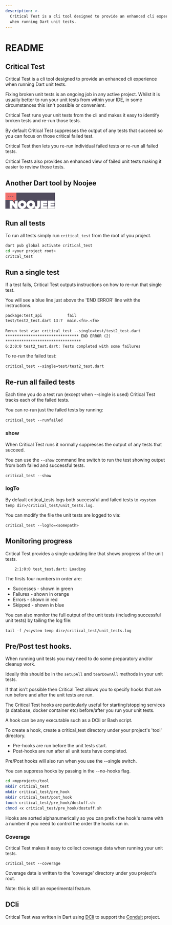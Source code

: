 ```yaml
---
description: >-
  Critical Test is a cli tool designed to provide an enhanced cli experience
  when running Dart unit tests.
---
```


# README

## Critical Test

Critical Test is a cli tool designed to provide an enhanced cli experience when running Dart unit tests.

Fixing broken unit tests is an ongoing job in any active project. Whilst it is usually better to run your unit tests from within your IDE, in some circumstances this isn't possible or convenient.

Critical Test runs your unit tests from the cli and makes it easy to identify broken tests and re-run those tests.

By default Critical Test suppresses the output of any tests that succeed so you can focus on those critical failed test.

Critical Test then lets you re-run individual failed tests or re-run all failed tests.

Critical Tests also provides an enhanced view of failed unit tests making it easier to review those tests.

## Another Dart tool by Noojee

![Noojee](https://github.com/bsutton/critical_test/blob/main/images/noojee-logo.png?raw=true)

## Run all tests

To run all tests simply run `critical_test` from the root of you project.

```bash
dart pub global activate critical_test
cd <your project root>
critcal_test
```

## Run a single test

If a test fails, Critical Test outputs instructions on how to re-run that single test.

You will see a blue line just above the 'END ERROR' line with the instructions.

```text
package:test_api           fail
test/test2_test.dart 13:7  main.<fn>.<fn>

Rerun test via: critical_test --single=test/test2_test.dart
******************************** END ERROR (2) *********************************
6:2:0:0 test2_test.dart: Tests completed with some failures
```

To re-run the failed test:

`critical_test --single=test/test2_test.dart`

## Re-run all failed tests

Each time you do a test run \(except when --single is used\) Critical Test tracks each of the failed tests.

You can re-run just the failed tests by running:

`critical_test --runfailed`

### show

When Critical Test runs it normally suppresses the output of any tests that succeed.

You can use the `--show` command line switch to run the test showing output from both failed and successful tests.

`critical_test --show`

### logTo

By default critical\_tests logs both successful and failed tests to `<system temp dir>/critical_test/unit_tests.log`.

You can modify the file the unit tests are logged to via:

`critical_test --logTo=<somepath>`

## Monitoring progress

Critical Test provides a single updating line that shows progress of the unit tests.

```text
    2:1:0:0 test_test.dart: Loading
```

The firsts four numbers in order are:

* Successes - shown in green
* Failures - shown in orange
* Errors - shown in red
* Skipped - shown in blue

You can also monitor the full output of the unit tests \(including successful unit tests\) by tailing the log file:

`tail -f /<system temp dir>/critical_test/unit_tests.log`

## Pre/Post test hooks.

When running unit tests you may need to do some preparatory and/or cleanup work.

Ideally this should be in the `setupAll` and `tearDownAll` methods in your unit tests.

If that isn't possible then Critical Test allows you to specify hooks that are run before and after the unit tests are run.

The Critical Test hooks are particularly useful for starting/stopping services \(a database, docker container etc\) before/after you run your unit tests.

A hook can be any executable such as a DCli or Bash script.

To create a hook, create a critical\_test directory under your project's 'tool' directory.

* Pre-hooks are run before the unit tests start. 
* Post-hooks are run after all unit tests have completed.

Pre/Post hooks will also run when you use the --single switch.

You can suppress hooks by passing in the --no-hooks flag.

```bash
cd <myproject>/tool
mkdir critical_test
mkdir critical_test/pre_hook
mkdir critical_test/post_hook
touch critical_test/pre_hook/dostuff.sh
chmod +x critical_test/pre_hook/dostuff.sh
```

Hooks are sorted alphanumerically so you can prefix the hook's name with a number if you need to control the order the hooks run in.

### Coverage

Critical Test makes it easy to collect coverage data when running your unit tests.

```text
critical_test --coverage
```

Coverage data is written to the 'coverage' directory under you project's root.

Note: this is still an experimental feature.



## DCli

Critical Test was written in Dart using [DCli](https://pub.dev/packages/dcli) to support the [Conduit](https://pub.dev/packages/conduit) project.

